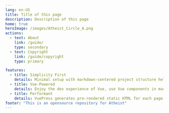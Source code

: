 ```yaml
---
lang: en-US
title: Title of this page
description: Description of this page
home: true
heroImage: /images/Atheist_Circle_A.png
actions:
  - text: About
    link: /guide/
    type: secondary
  - text: Copyright
    link: /guide/copyright
    type: primary

features:
  - title: Simplicity First
    details: Minimal setup with markdown-centered project structure helps you focus on writing.
  - title: Vue-Powered
    details: Enjoy the dev experience of Vue, use Vue components in markdown, and develop custom themes with Vue.
  - title: Performant
    details: VuePress generates pre-rendered static HTML for each page, and runs as an SPA once a page is loaded.
footer: "This is an opensource repository for Atheist"
---
```

